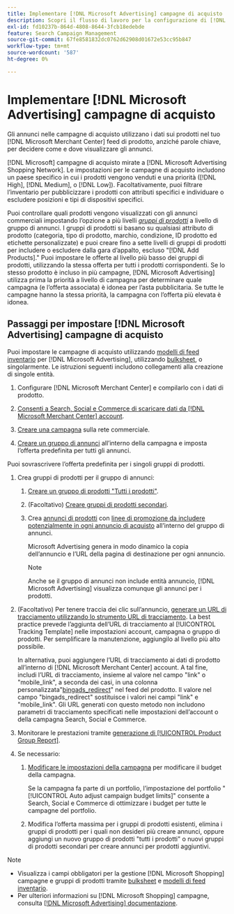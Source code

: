 ```yaml
---
title: Implementare [!DNL Microsoft Advertising] campagne di acquisto
description: Scopri il flusso di lavoro per la configurazione di [!DNL Microsoft Advertising] campagne di acquisto.
exl-id: fd10237b-864d-4808-8644-3fcb18edebde
feature: Search Campaign Management
source-git-commit: 67fe8581832dc0762d62908d01672e53cc95b847
workflow-type: tm+mt
source-wordcount: '587'
ht-degree: 0%

---
```


# Implementare [!DNL Microsoft Advertising] campagne di acquisto

Gli annunci nelle campagne di acquisto utilizzano i dati sui prodotti nel tuo [!DNL Microsoft Merchant Center] feed di prodotto, anziché parole chiave, per decidere come e dove visualizzare gli annunci.

[!DNL Microsoft] campagne di acquisto mirate a [!DNL Microsoft Advertising Shopping Network]. Le impostazioni per le campagne di acquisto includono un paese specifico in cui i prodotti vengono venduti e una priorità ([!DNL High], [!DNL Medium], o [!DNL Low]). Facoltativamente, puoi filtrare l’inventario per pubblicizzare i prodotti con attributi specifici e individuare o escludere posizioni e tipi di dispositivi specifici.

Puoi controllare quali prodotti vengono visualizzati con gli annunci commerciali impostando l’opzione a più livelli *[gruppi di prodotti](/help/search-social-commerce/campaign-management/campaigns/product-group-about.md)* a livello di gruppo di annunci. I gruppi di prodotti si basano su qualsiasi attributo di prodotto (categoria, tipo di prodotto, marchio, condizione, ID prodotto ed etichette personalizzate) e puoi creare fino a sette livelli di gruppi di prodotti per includere o escludere dalla gara d’appalto, escluso &quot;[!DNL Add Products].&quot; Puoi impostare le offerte al livello più basso dei gruppi di prodotti, utilizzando la stessa offerta per tutti i prodotti corrispondenti. Se lo stesso prodotto è incluso in più campagne, [!DNL Microsoft Advertising] utilizza prima la priorità a livello di campagna per determinare quale campagna (e l’offerta associata) è idonea per l’asta pubblicitaria. Se tutte le campagne hanno la stessa priorità, la campagna con l’offerta più elevata è idonea.

## Passaggi per impostare [!DNL Microsoft Advertising] campagne di acquisto

Puoi impostare le campagne di acquisto utilizzando [modelli di feed inventario](/help/search-social-commerce/campaign-management/inventory-feeds/inventory-feeds-about.md) per [!DNL Microsoft Advertising], utilizzando [bulksheet](/help/search-social-commerce/campaign-management/bulksheets/bulksheet-about.md), o singolarmente. Le istruzioni seguenti includono collegamenti alla creazione di singole entità.

1. Configurare [!DNL Microsoft Merchant Center] e compilarlo con i dati di prodotto.

1. [Consenti a Search, Social e Commerce di scaricare dati da [!DNL Microsoft Merchant Center] account](/help/search-social-commerce/campaign-management/accounts/merchant-account-manage.md).

1. [Creare una campagna](/help/search-social-commerce/campaign-management/campaigns/campaign-manage.md) sulla rete commerciale.

1. [Creare un gruppo di annunci](/help/search-social-commerce/campaign-management/campaigns/ad-group-manage.md) all’interno della campagna e imposta l’offerta predefinita per tutti gli annunci.

Puoi sovrascrivere l’offerta predefinita per i singoli gruppi di prodotti.

1. Crea gruppi di prodotti per il gruppo di annunci:

   1. [Creare un gruppo di prodotti &quot;Tutti i prodotti&quot;](/help/search-social-commerce/campaign-management/campaigns/product-group-manage.md).

   1. (Facoltativo) [Creare gruppi di prodotti secondari](/help/search-social-commerce/campaign-management/campaigns/product-group-manage.md).

   1. Crea [annunci di prodotti](/help/search-social-commerce/campaign-management/campaigns/ad-manage.md) con [linee di promozione da includere potenzialmente in ogni annuncio di acquisto](/help/search-social-commerce/campaign-management/campaigns/product-group-settings-microsoft.md) all’interno del gruppo di annunci.

      Microsoft Advertising genera in modo dinamico la copia dell’annuncio e l’URL della pagina di destinazione per ogni annuncio.

      >[!NOTE]
      >
      >Anche se il gruppo di annunci non include entità annuncio, [!DNL Microsoft Advertising] visualizza comunque gli annunci per i prodotti.

1. (Facoltativo) Per tenere traccia dei clic sull’annuncio, [generare un URL di tracciamento utilizzando lo strumento URL di tracciamento](/help/search-social-commerce/tools/click-tracking-url-generate.md). La best practice prevede l’aggiunta dell’URL di tracciamento al [!UICONTROL Tracking Template] nelle impostazioni account, campagna o gruppo di prodotti. Per semplificare la manutenzione, aggiungilo al livello più alto possibile.

   In alternativa, puoi aggiungere l’URL di tracciamento ai dati di prodotto all’interno di [!DNL Microsoft Merchant Center] account. A tal fine, includi l’URL di tracciamento, insieme al valore nel campo &quot;link&quot; o &quot;mobile_link&quot;, a seconda dei casi, in una colonna personalizzata&quot;[bingads_redirect](https://help.ads.microsoft.com/#apex/3/en/51084)&quot; nel feed del prodotto. Il valore nel campo &quot;bingads_redirect&quot; sostituisce i valori nei campi &quot;link&quot; e &quot;mobile_link&quot;. Gli URL generati con questo metodo non includono parametri di tracciamento specificati nelle impostazioni dell’account o della campagna Search, Social e Commerce.

1. Monitorare le prestazioni tramite [generazione di [!UICONTROL Product Group Report]](/help/search-social-commerce/reports/management/basic-advanced/basic-advanced-report-generate.md).

1. Se necessario:

   1. [Modificare le impostazioni della campagna](/help/search-social-commerce/campaign-management/campaigns/campaign-manage.md) per modificare il budget della campagna.

      Se la campagna fa parte di un portfolio, l’impostazione del portfolio &quot;[!UICONTROL Auto adjust campaign budget limits]&quot; consente a Search, Social e Commerce di ottimizzare i budget per tutte le campagne del portfolio.

   1. Modifica l’offerta massima per i gruppi di prodotti esistenti, elimina i gruppi di prodotti per i quali non desideri più creare annunci, oppure aggiungi un nuovo gruppo di prodotti &quot;tutti i prodotti&quot; o nuovi gruppi di prodotti secondari per creare annunci per prodotti aggiuntivi.

>[!NOTE]
>
>* Visualizza i campi obbligatori per la gestione [!DNL Microsoft Shopping] campagne e gruppi di prodotti tramite [bulksheet](/help/search-social-commerce/campaign-management/bulksheets/bulksheet-data-formats/bulksheet-data-microsoft.md) e [modelli di feed inventario](/help/search-social-commerce/campaign-management/inventory-feeds/ad-templates/template-microsoft-shopping.md).
>* Per ulteriori informazioni su [!DNL Microsoft Shopping] campagne, consulta [[!DNL Microsoft Advertising] documentazione](https://help.ads.microsoft.com/#apex/3/en/50903).
